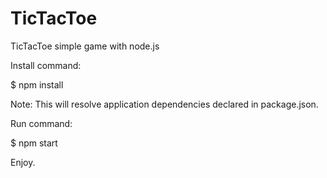 # TicTacToe
TicTacToe simple game with node.js

Install command:

  $ npm install

Note: This will resolve application dependencies declared in package.json.

Run command:

  $ npm start

Enjoy.